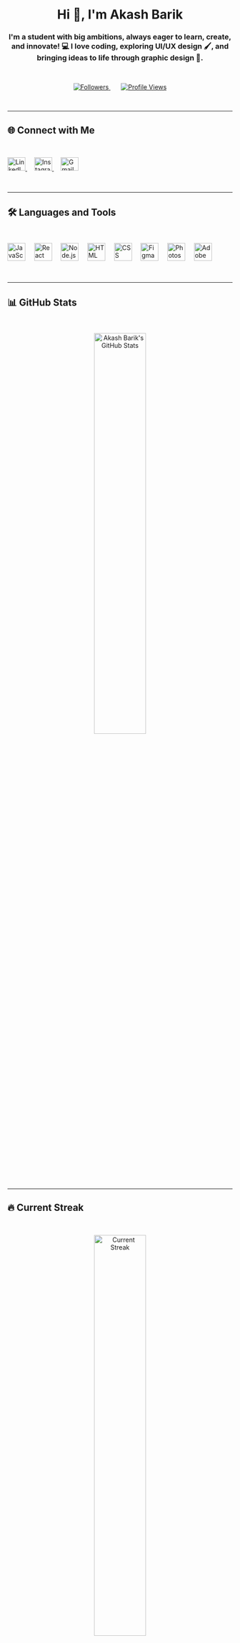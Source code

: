 <h1 align="center">Hi 👋, I'm Akash Barik</h1>  

<h3 align="center">I'm a student with big ambitions, always eager to learn, create, and innovate! 💻 I love coding, exploring UI/UX design 🖌️, and bringing ideas to life through graphic design 🎨.</h3>  

<br>

<p align="center">
  <a href="https://github.com/akash01974?tab=followers">  
    <img src="https://img.shields.io/github/followers/akash01974?color=blue&logo=github&style=flat&labelColor=white" alt="Followers" />
  </a>  
  &nbsp;&nbsp;&nbsp;&nbsp;&nbsp;
  <a href="https://github.com/akash01974">
    <img src="https://img.shields.io/badge/Profile%20Views-172-blue?style=flat&logo=github&labelColor=white" alt="Profile Views" />
  </a>
</p>  

<br>

---

## 🌐 Connect with Me  

<br>

<p align="left">  
  <a href="https://www.linkedin.com/in/akash-barik-06245634a/" target="_blank">  
    <img src="https://raw.githubusercontent.com/rahuldkjain/github-profile-readme-generator/master/src/images/icons/Social/linked-in-alt.svg" alt="LinkedIn" height="30" width="40" />  
  </a>  
  &nbsp;&nbsp;&nbsp;
  <a href="https://instagram.com/akash.barik001" target="_blank">  
    <img src="https://raw.githubusercontent.com/rahuldkjain/github-profile-readme-generator/master/src/images/icons/Social/instagram.svg" alt="Instagram" height="30" width="40" />  
  </a>  
  &nbsp;&nbsp;&nbsp;
  <a href="mailto:akashbarik@example.com" target="_blank">  
    <img src="https://www.vectorlogo.zone/logos/gmail/gmail-icon.svg" alt="Gmail" height="30" width="40" />  
  </a>  
</p>  

<br>

---

## 🛠️ Languages and Tools  

<br>

<p align="left"> 
  <img src="https://skillicons.dev/icons?i=js" alt="JavaScript" height="40" />  
  &nbsp;&nbsp;&nbsp;
  <img src="https://skillicons.dev/icons?i=react" alt="React" height="40" />  
  &nbsp;&nbsp;&nbsp;
  <img src="https://skillicons.dev/icons?i=nodejs" alt="Node.js" height="40" />  
  &nbsp;&nbsp;&nbsp;
  <img src="https://skillicons.dev/icons?i=html" alt="HTML" height="40" />  
  &nbsp;&nbsp;&nbsp;
  <img src="https://skillicons.dev/icons?i=css" alt="CSS" height="40" />  
  &nbsp;&nbsp;&nbsp;
  <img src="https://skillicons.dev/icons?i=figma" alt="Figma" height="40" />  
  &nbsp;&nbsp;&nbsp;
  <img src="https://skillicons.dev/icons?i=ps" alt="Photoshop" height="40" />  
  &nbsp;&nbsp;&nbsp;
  <img src="https://skillicons.dev/icons?i=ai" alt="Adobe Illustrator" height="40" />  
</p>  

<br>

---

## 📊 GitHub Stats  

<br>

<p align="center">  
  <img src="https://github-readme-stats.vercel.app/api?username=akash01974&theme=transparent&hide_border=false&include_all_commits=false&count_private=false" alt="Akash Barik's GitHub Stats" width="48%" />  
</p>  

<br>

---

## 🔥 Current Streak  

<br>

<p align="center">  
  <img src="https://nirzak-streak-stats.vercel.app/?user=akash01974&theme=transparent&hide_border=false" alt="Current Streak" width="48%" />  
</p>  

<br>

---

## 🎯 Most Used Languages  

<br>

<p align="center">  
  <img src="https://github-readme-stats.vercel.app/api/top-langs/?username=akash01974&theme=transparent&hide_border=false&include_all_commits=false&count_private=false&layout=compact" alt="Most Used Languages" />  
</p>  

<br>

---

## 🏆 GitHub Trophies  

<br>

<p align="center">  
  <img src="https://github-profile-trophy.vercel.app/?username=akash01974&theme=transparent&no-frame=false&no-bg=true&margin-w=4" alt="GitHub Trophies" />  
</p>  

<br>

---

## ✍️ Random Dev Quote  

<br>

<p align="center">  
  <img src="https://quotes-github-readme.vercel.app/api?type=horizontal&theme=transparent" alt="Random Dev Quote" width="90%"/>  
</p>  

<br>

---

## 🔝 Top Contributed Repo  

<br>

<p align="center">  
  <img src="https://github-contributor-stats.vercel.app/api?username=akash01974&limit=5&theme=transparent&combine_all_yearly_contributions=true" alt="Top Contributed Repos" />  
</p>  

<br>

---
